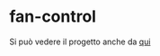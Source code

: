 # fan-control
Si può vedere il progetto anche da [qui](https://furriedciruzz.github.io/fan-control/)
